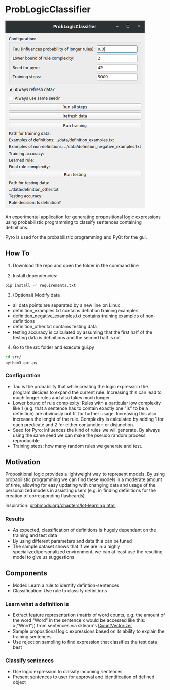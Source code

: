 # ProbLogicClassifier

![Screenshot](screen.bmp)

An experimental application for generating propositional logic expressions using probabilistic programming to classify sentences containing definitions.

Pyro is used for the probabilistic programming and PyQt for the gui. 

## How To 

1. Download the repo and open the folder in the command line

2. Install dependencies:
```bash
pip install -r requirements.txt
```

3. (Optional) Modify data 
* all data points are separated by a new line on Linux
* definition_examples.txt contains defintion training examples
* definition_negative_examples.txt contains training examples of non-definitions
* definition_other.txt contains testing data
* testing accuracy is calculated by assuming that the first half of the testing data is definitions and the second half is not

4. Go to the src folder and execute gui.py
```bash
cd src/
python3 gui.py
```

### Configuration

* Tau is the probability that while creating the logic expression the program decides to expand the current rule. Increasing this can lead to much longer rules and also takes much longer.
* Lower bound of rule complexity: Rules with a particular low complexity like 1 (e.g. that a sentence has to contain exactly one "is" to be a definition) are obviously not fit for further usage. Increasing this also increases the lenght of the rule. Complexity is calculated by adding 1 for each predicate and 2 for either conjunction or disjunction.
* Seed for Pyro: influences the kind of rules we will generate. By always using the same seed we can make the pseudo random process reproducible.
* Training steps: how many random rules we generate and test.

## Motivation

Propositional logic provides a lightweight way to represent models. By using probabilistic programming we can find these models in a moderate amount of time, allowing for easy updating with changing data and usage of the personalized models in assisting users (e.g. in finding definitions for the creation of corresponding flashcards). 

Inspiration: [probmods.org/chapters/lot-learning.html](probmods.org/chapters/lot-learning.html)

### Results

* As expected, classification of definitions is hugely dependant on the training and test data
* By using different parameters and data this can be tuned
* The sample dataset shows that if we are in a highly specialized/personalized environment, we can at least use the resulting model to give us suggestions 

## Components

* Model: Learn a rule to identify defintion-sentences
* Classification: Use rule to classify definitions

### Learn what a definition is 

* Extract feature representation (matrix of word counts, e.g. the amount of the word "Word" in the sentence x would be accessed like this: x["Word"]) from sentences via sklearn's [CountVectorizer](https://scikit-learn.org/stable/modules/generated/sklearn.feature_extraction.text.CountVectorizer.html) 
* Sample propositional logic expressions based on its ability to explain the training sentences
* Use rejection sampling to find expression that classifies the test data best

### Classify sentences

* Use logic expression to classify incoming sentences
* Present sentences to user for approval and identification of defined object
